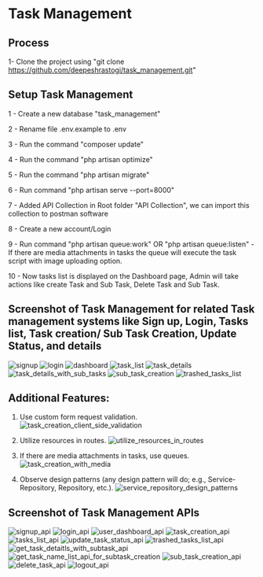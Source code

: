 # Task Management

## Process

1- Clone the project using "git clone https://github.com/deepeshrastogi/task_management.git"

## Setup Task Management
1 - Create a new database "task_management"

2 - Rename file .env.example to .env

3 - Run the command "composer update"

4 - Run the command "php artisan optimize"

5 - Run the command "php artisan migrate"

6 - Run command "php artisan serve --port=8000"

7 - Added API Collection in Root folder "API Collection", we can import this collection to postman software

8 - Create a new account/Login

9 - Run command "php artisan queue:work" OR "php artisan queue:listen" - If there are media attachments in tasks the queue will execute the task script with image uploading option.

10 - Now tasks list is displayed on the Dashboard page, Admin will take actions like create Task and Sub Task, Delete Task and Sub Task.

## Screenshot of Task Management for related Task management systems like Sign up, Login, Tasks list, Task creation/ Sub Task Creation, Update Status, and details

![signup](https://github.com/deepeshrastogi/task_management/assets/38438355/4fb35b75-d6a7-4104-a265-6a18ffbbe506)
![login](https://github.com/deepeshrastogi/task_management/assets/38438355/8d58b530-d1a2-48fb-92fa-adc79f5adc9e)
![dashboard](https://github.com/deepeshrastogi/task_management/assets/38438355/3fdecdd6-2b05-49dc-b2a2-2676a8712d76)
![task_list](https://github.com/deepeshrastogi/task_management/assets/38438355/d0040f26-c67d-4f9c-a48f-b02e6164b071)
![task_details](https://github.com/deepeshrastogi/task_management/assets/38438355/bf40ce66-0bbc-48c2-94a8-5fb59e37b2b8)
![task_details_with_sub_tasks](https://github.com/deepeshrastogi/task_management/assets/38438355/ed18e2ae-c78d-401e-9ccb-cfa7a9aae87d)
![sub_task_creation](https://github.com/deepeshrastogi/task_management/assets/38438355/543f5b6f-bb37-488f-80a7-0abc347637d9)
![trashed_tasks_list](https://github.com/deepeshrastogi/task_management/assets/38438355/a3b2b225-886f-40e3-a0ab-d1992d63940e)

## Additional Features:

1. Use custom form request validation.
![task_creation_client_side_validation](https://github.com/deepeshrastogi/task_management/assets/38438355/16c2b616-66eb-4f6c-b816-413e6dbd71ba)

2. Utilize resources in routes.
![utilize_resources_in_routes](https://github.com/deepeshrastogi/task_management/assets/38438355/34a01d17-009c-4389-a298-79cd6d033282)

3. If there are media attachments in tasks, use queues.
![task_creation_with_media](https://github.com/deepeshrastogi/task_management/assets/38438355/805c3177-5ea2-4c71-9626-ad11f116a94d)

4. Observe design patterns (any design pattern will do; e.g., Service-Repository,
Repository, etc.).
![service_repository_design_patterns](https://github.com/deepeshrastogi/task_management/assets/38438355/c1e4a31a-3d5c-4494-977a-85a4205a4baa)


## Screenshot of Task Management APIs

![signup_api](https://github.com/deepeshrastogi/task_management/assets/38438355/b12e292c-e6c1-496d-a0a7-3f42c9143cfb)
![login_api](https://github.com/deepeshrastogi/task_management/assets/38438355/6d1e1434-eeca-4383-8a46-fe03db6157c5)
![user_dashboard_api](https://github.com/deepeshrastogi/task_management/assets/38438355/2bfcc318-95b9-4e40-bf05-5905fb8bdd89)
![task_creation_api](https://github.com/deepeshrastogi/task_management/assets/38438355/97ab24f1-1e66-4491-8824-11e46eec9994)
![tasks_list_api](https://github.com/deepeshrastogi/task_management/assets/38438355/ffd9f80c-8730-4a37-91c7-4a689e0638d8)
![update_task_status_api](https://github.com/deepeshrastogi/task_management/assets/38438355/7728149a-ba5b-4fe4-95b9-883bd3d94c0c)
![trashed_tasks_list_api](https://github.com/deepeshrastogi/task_management/assets/38438355/a0b1f1fc-47ec-4340-8837-38e03277c4b0)
![get_task_detaitls_with_subtask_api](https://github.com/deepeshrastogi/task_management/assets/38438355/82f2f85f-2ac2-4e16-903a-cc110a15bfdf)
![get_task_name_list_api_for_subtask_creation](https://github.com/deepeshrastogi/task_management/assets/38438355/6924e0b6-d551-469f-8c5a-62d175f5f918)
![sub_task_creation_api](https://github.com/deepeshrastogi/task_management/assets/38438355/c23468fd-167d-4e77-a16d-cc398ada3749)
![delete_task_api](https://github.com/deepeshrastogi/task_management/assets/38438355/47c117b3-7e55-4c07-a8bb-5f9e4809a0f5)
![logout_api](https://github.com/deepeshrastogi/task_management/assets/38438355/97b42de2-b479-48b0-978d-4aaddba955b8)

